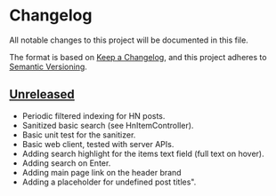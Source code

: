 # Changelog
All notable changes to this project will be documented in this file.

The format is based on [Keep a Changelog](https://keepachangelog.com/en/1.0.0/),
and this project adheres to [Semantic Versioning](https://semver.org/spec/v2.0.0.html).

## [Unreleased]
- Periodic filtered indexing for HN posts.
- Sanitized basic search (see HnItemController).
- Basic unit test for the sanitizer.
- Basic web client, tested with server APIs.
- Adding search highlight for the items text field (full text on hover).
- Adding search on Enter.
- Adding main page link on the header brand
- Adding a placeholder for undefined post titles".

[Unreleased]: https://github.com/matchane//compare/0.0.1..HEAD
